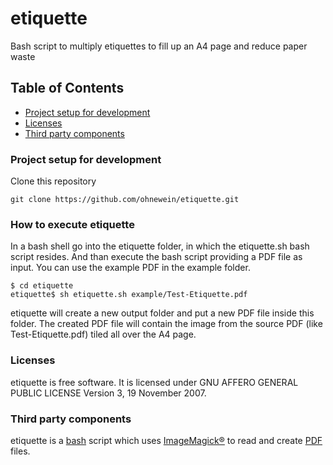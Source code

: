 # etiquette
Bash script to multiply etiquettes to fill up an A4 page and reduce paper waste

## Table of Contents
- [Project setup for development](#Project-setup-for-development)
- [Licenses](#licenses)
- [Third party components](#third-party-components)

### Project setup for development
Clone this repository
```
git clone https://github.com/ohnewein/etiquette.git
```

### How to execute etiquette

In a bash shell go into the etiquette folder, in which the etiquette.sh bash script resides. And than execute the bash script providing a PDF file as input. You can use the example PDF in the example folder.

```
$ cd etiquette
etiquette$ sh etiquette.sh example/Test-Etiquette.pdf
```

etiquette will create a new output folder and put a new PDF file inside this folder. The created PDF file will contain the image from the source PDF (like Test-Etiquette.pdf) tiled all over the A4 page.

### Licenses
etiquette is free software. It is licensed under GNU AFFERO GENERAL PUBLIC LICENSE Version 3, 19 November 2007.

### Third party components

etiquette is a [bash](https://www.gnu.org/software/bash/) script which uses [ImageMagick®](https://imagemagick.org) to read and create [PDF](https://en.wikipedia.org/wiki/PDF) files.

